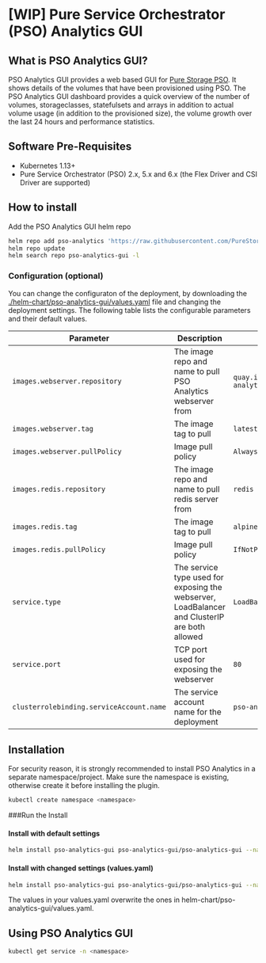 # [WIP] Pure Service Orchestrator (PSO) Analytics GUI

## What is PSO Analytics GUI?
PSO Analytics GUI provides a web based GUI for [Pure Storage PSO](https://github.com/purestorage/helm-charts). It shows details of the volumes that have been provisioned using PSO. 
The PSO Analytics GUI dashboard provides a quick overview of the number of volumes, storageclasses, statefulsets and arrays in addition to actual volume usage (in addition to the provisioned size), the volume growth over the last 24 hours and performance statistics.

## Software Pre-Requisites
- Kubernetes 1.13+
- Pure Service Orchestrator (PSO) 2.x, 5.x and 6.x (the Flex Driver and CSI Driver are supported)

## How to install
Add the PSO Analytics GUI helm repo

```bash
helm repo add pso-analytics 'https://raw.githubusercontent.com/PureStorage-OpenConnect/pso-analytics-gui/master/'
helm repo update
helm search repo pso-analytics-gui -l
```

### Configuration (optional)
You can change the configuraton of the deployment, by downloading the [./helm-chart/pso-analytics-gui/values.yaml](./helm-chart/pso-analytics-gui/values.yaml) file and changing the deployment settings. The following table lists the configurable parameters and their default values.

| Parameter                                      | Description                                                                                                                                                | Default                                       |
|------------------------------------------------|------------------------------------------------------------------------------------------------------------------------------------------------------------|-----------------------------------------------|
| `images.webserver.repository`                  | The image repo and name to pull PSO Analytics webserver from                                                                                               | `quay.io/purestorage/pso-analytics-gui`       |
| `images.webserver.tag`                         | The image tag to pull                                                                                                                                      | `latest`                                      |
| `images.webserver.pullPolicy`                  | Image pull policy                                                                                                                                          | `Always`                                      |
| `images.redis.repository`                      | The image repo and name to pull redis server from                                                                                                          | `redis`                                       |
| `images.redis.tag`                             | The image tag to pull                                                                                                                                      | `alpine`                                      |
| `images.redis.pullPolicy`                      | Image pull policy                                                                                                                                          | `IfNotPresent`                                |
| `service.type`                                 | The service type used for exposing the webserver, LoadBalancer and ClusterIP are both allowed                                                              | `LoadBalancer`                                |
| `service.port`                                 | TCP port used for exposing the webserver                                                                                                                   | `80`                                          |
| `clusterrolebinding.serviceAccount.name`       | The service account name for the deployment                                                                                                                | `pso-analytics`                               |


## Installation
For security reason, it is strongly recommended to install PSO Analytics in a separate namespace/project. Make sure the namespace is existing, otherwise create it before installing the plugin.

```bash
kubectl create namespace <namespace>
```

###Run the Install

#### Install with default settings

```bash
helm install pso-analytics-gui pso-analytics-gui/pso-analytics-gui --namespace <namespace>
```

#### Install with changed settings (values.yaml)

```bash
helm install pso-analytics-gui pso-analytics-gui/pso-analytics-gui --namespace <namespace> -f <your_own_dir>/yourvalues.yaml
```

The values in your values.yaml overwrite the ones in helm-chart/pso-analytics-gui/values.yaml.

## Using PSO Analytics GUI

```bash
kubectl get service -n <namespace>
```

